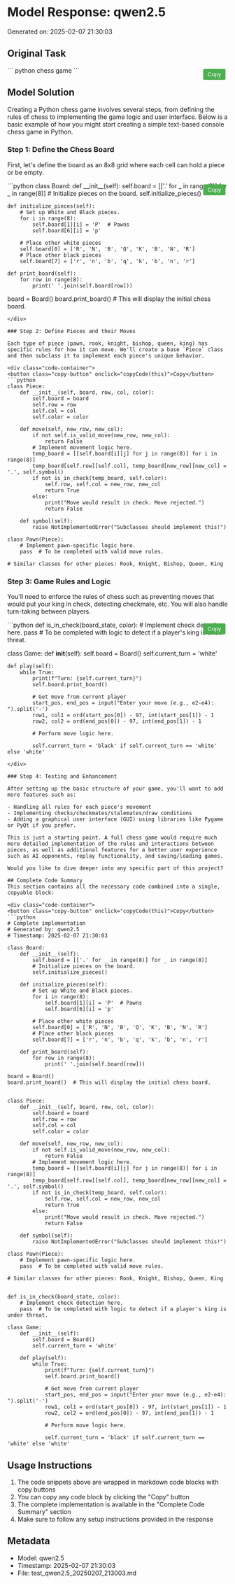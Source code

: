 # Model Response: qwen2.5
Generated on: 2025-02-07 21:30:03


<style>
.copy-button {
    position: absolute;
    top: 5px;
    right: 5px;
    padding: 5px 10px;
    background-color: #4CAF50;
    color: white;
    border: none;
    border-radius: 3px;
    cursor: pointer;
    z-index: 1;
}
.code-container {
    position: relative;
    margin: 10px 0;
}
.copy-button:hover {
    background-color: #45a049;
}
.copy-button:active {
    background-color: #3d8b40;
}
</style>

<script>
function copyCode(buttonElement) {
    const codeBlock = buttonElement.parentElement.querySelector('code');
    const range = document.createRange();
    range.selectNode(codeBlock);
    window.getSelection().removeAllRanges();
    window.getSelection().addRange(range);
    try {
        document.execCommand('copy');
        buttonElement.textContent = 'Copied!';
        setTimeout(() => {
            buttonElement.textContent = 'Copy';
        }, 2000);
    } catch(e) {
        console.error('Failed to copy text:', e);
        buttonElement.textContent = 'Failed to copy';
    }
    window.getSelection().removeAllRanges();
}
</script>


## Original Task
<div class="code-container">
<button class="copy-button" onclick="copyCode(this)">Copy</button>
```
python chess game
```
</div>

## Model Solution
Creating a Python chess game involves several steps, from defining the rules of chess to implementing the game logic and user interface. Below is a basic example of how you might start creating a simple text-based console chess game in Python.

### Step 1: Define the Chess Board

First, let's define the board as an 8x8 grid where each cell can hold a piece or be empty.

<div class="code-container">
<button class="copy-button" onclick="copyCode(this)">Copy</button>
```python
class Board:
    def __init__(self):
        self.board = [['.' for _ in range(8)] for _ in range(8)]
        # Initialize pieces on the board.
        self.initialize_pieces()

    def initialize_pieces(self):
        # Set up White and Black pieces.
        for i in range(8):
            self.board[1][i] = 'P'  # Pawns
            self.board[6][i] = 'p'
        
        # Place other white pieces
        self.board[0] = ['R', 'N', 'B', 'Q', 'K', 'B', 'N', 'R']
        # Place other black pieces
        self.board[7] = ['r', 'n', 'b', 'q', 'k', 'b', 'n', 'r']

    def print_board(self):
        for row in range(8):
            print(' '.join(self.board[row]))

board = Board()
board.print_board()  # This will display the initial chess board.
```
</div>

### Step 2: Define Pieces and their Moves

Each type of piece (pawn, rook, knight, bishop, queen, king) has specific rules for how it can move. We'll create a base `Piece` class and then subclass it to implement each piece's unique behavior.

<div class="code-container">
<button class="copy-button" onclick="copyCode(this)">Copy</button>
```python
class Piece:
    def __init__(self, board, row, col, color):
        self.board = board
        self.row = row
        self.col = col
        self.color = color

    def move(self, new_row, new_col):
        if not self.is_valid_move(new_row, new_col):
            return False
        # Implement movement logic here.
        temp_board = [[self.board[i][j] for j in range(8)] for i in range(8)]
        temp_board[self.row][self.col], temp_board[new_row][new_col] = '.', self.symbol()
        if not is_in_check(temp_board, self.color):
            self.row, self.col = new_row, new_col
            return True
        else:
            print("Move would result in check. Move rejected.")
            return False

    def symbol(self):
        raise NotImplementedError("Subclasses should implement this!")

class Pawn(Piece):
    # Implement pawn-specific logic here.
    pass  # To be completed with valid move rules.

# Similar classes for other pieces: Rook, Knight, Bishop, Queen, King
```
</div>

### Step 3: Game Rules and Logic

You'll need to enforce the rules of chess such as preventing moves that would put your king in check, detecting checkmate, etc. You will also handle turn-taking between players.

<div class="code-container">
<button class="copy-button" onclick="copyCode(this)">Copy</button>
```python
def is_in_check(board_state, color):
    # Implement check detection here.
    pass  # To be completed with logic to detect if a player's king is under threat.

class Game:
    def __init__(self):
        self.board = Board()
        self.current_turn = 'white'
    
    def play(self):
        while True:
            print(f"Turn: {self.current_turn}")
            self.board.print_board()
            
            # Get move from current player
            start_pos, end_pos = input("Enter your move (e.g., e2-e4): ").split('-')
            row1, col1 = ord(start_pos[0]) - 97, int(start_pos[1]) - 1
            row2, col2 = ord(end_pos[0]) - 97, int(end_pos[1]) - 1
            
            # Perform move logic here.
            
            self.current_turn = 'black' if self.current_turn == 'white' else 'white'
```
</div>

### Step 4: Testing and Enhancement

After setting up the basic structure of your game, you'll want to add more features such as:

- Handling all rules for each piece's movement
- Implementing checks/checkmates/stalemates/draw conditions
- Adding a graphical user interface (GUI) using libraries like Pygame or PyQt if you prefer.

This is just a starting point. A full chess game would require much more detailed implementation of the rules and interactions between pieces, as well as additional features for a better user experience such as AI opponents, replay functionality, and saving/loading games.

Would you like to dive deeper into any specific part of this project?

## Complete Code Summary
This section contains all the necessary code combined into a single, copyable block:

<div class="code-container">
<button class="copy-button" onclick="copyCode(this)">Copy</button>
```python
# Complete implementation
# Generated by: qwen2.5
# Timestamp: 2025-02-07 21:30:03

class Board:
    def __init__(self):
        self.board = [['.' for _ in range(8)] for _ in range(8)]
        # Initialize pieces on the board.
        self.initialize_pieces()

    def initialize_pieces(self):
        # Set up White and Black pieces.
        for i in range(8):
            self.board[1][i] = 'P'  # Pawns
            self.board[6][i] = 'p'
        
        # Place other white pieces
        self.board[0] = ['R', 'N', 'B', 'Q', 'K', 'B', 'N', 'R']
        # Place other black pieces
        self.board[7] = ['r', 'n', 'b', 'q', 'k', 'b', 'n', 'r']

    def print_board(self):
        for row in range(8):
            print(' '.join(self.board[row]))

board = Board()
board.print_board()  # This will display the initial chess board.


class Piece:
    def __init__(self, board, row, col, color):
        self.board = board
        self.row = row
        self.col = col
        self.color = color

    def move(self, new_row, new_col):
        if not self.is_valid_move(new_row, new_col):
            return False
        # Implement movement logic here.
        temp_board = [[self.board[i][j] for j in range(8)] for i in range(8)]
        temp_board[self.row][self.col], temp_board[new_row][new_col] = '.', self.symbol()
        if not is_in_check(temp_board, self.color):
            self.row, self.col = new_row, new_col
            return True
        else:
            print("Move would result in check. Move rejected.")
            return False

    def symbol(self):
        raise NotImplementedError("Subclasses should implement this!")

class Pawn(Piece):
    # Implement pawn-specific logic here.
    pass  # To be completed with valid move rules.

# Similar classes for other pieces: Rook, Knight, Bishop, Queen, King


def is_in_check(board_state, color):
    # Implement check detection here.
    pass  # To be completed with logic to detect if a player's king is under threat.

class Game:
    def __init__(self):
        self.board = Board()
        self.current_turn = 'white'
    
    def play(self):
        while True:
            print(f"Turn: {self.current_turn}")
            self.board.print_board()
            
            # Get move from current player
            start_pos, end_pos = input("Enter your move (e.g., e2-e4): ").split('-')
            row1, col1 = ord(start_pos[0]) - 97, int(start_pos[1]) - 1
            row2, col2 = ord(end_pos[0]) - 97, int(end_pos[1]) - 1
            
            # Perform move logic here.
            
            self.current_turn = 'black' if self.current_turn == 'white' else 'white'

```
</div>

## Usage Instructions
1. The code snippets above are wrapped in markdown code blocks with copy buttons
2. You can copy any code block by clicking the "Copy" button
3. The complete implementation is available in the "Complete Code Summary" section
4. Make sure to follow any setup instructions provided in the response

## Metadata
- Model: qwen2.5
- Timestamp: 2025-02-07 21:30:03
- File: test_qwen2.5_20250207_213003.md
